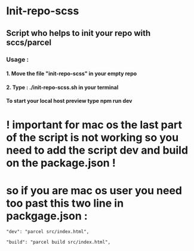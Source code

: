 # Init-repo-scss

## Script who helps to init your repo with sccs/parcel

### Usage :

#### 1. Move the file "init-repo-scss" in your empty repo

#### 2. Type : ./init-repo-scss.sh in your terminal

#### To start your local host preview type npm run dev

# __! important for mac os the last part of the script is not working so you need to add the script dev and build on the package.json !__

# __so if you are mac os user you need too past this two line in packgage.json :__

`"dev": "parcel src/index.html",`

`"build": "parcel build src/index.html",`
